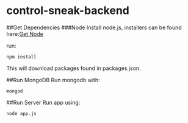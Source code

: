 # control-sneak-backend

##Get Dependencies
###Node
Install node.js, installers can be found here:[Get Node](https://nodejs.org/download/)

run:

`npm install`

This will download packages found in packages.json.

##Run MongoDB
Run mongodb with:

`mongod`

##Run Server
Run app using:

`node app.js`